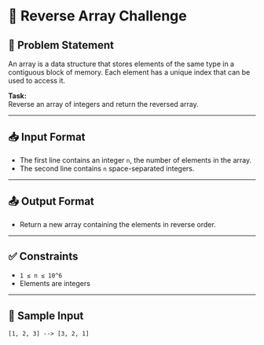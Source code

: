 # 🔄 Reverse Array Challenge

## 📘 Problem Statement
An array is a data structure that stores elements of the same type in a contiguous block of memory. Each element has a unique index that can be used to access it.

**Task:**  
Reverse an array of integers and return the reversed array.

---

## 📥 Input Format
- The first line contains an integer `n`, the number of elements in the array.
- The second line contains `n` space-separated integers.

---

## 📤 Output Format
- Return a new array containing the elements in reverse order.

---

## ✅ Constraints
- `1 ≤ n ≤ 10^6`
- Elements are integers

---

## 🧪 Sample Input
`[1, 2, 3] --> [3, 2, 1]`
